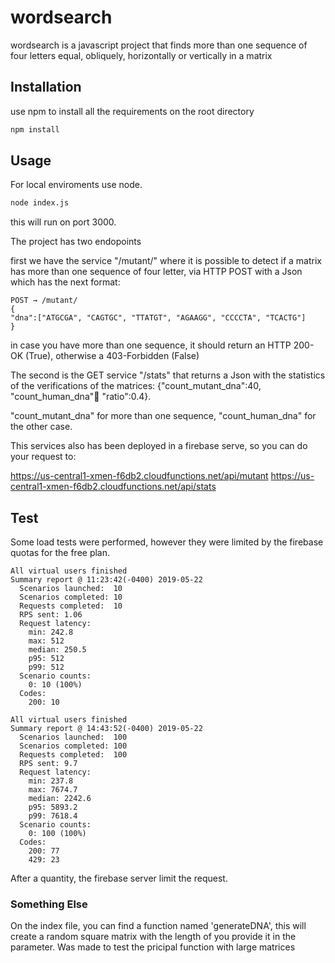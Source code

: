 # wordsearch

wordsearch is a javascript project that finds more than one sequence of four letters
equal, obliquely, horizontally or vertically in a matrix

## Installation

use npm to install all the requirements on the root directory

```bash
npm install 
```

## Usage

For local enviroments use node.

```bash
node index.js
```
this will run on port 3000.

The project has two endopoints

first we have the service "/mutant/" where it is possible to detect if a matrix 
has more than one sequence of four letter, via HTTP POST with a Json which has the
next format:

```
POST → /mutant/
{
"dna":["ATGCGA", "CAGTGC", "TTATGT", "AGAAGG", "CCCCTA", "TCACTG"]
}
```

in case you have more than one sequence, it should return an HTTP 200-OK (True), otherwise a
403-Forbidden (False)

The second is the GET service "/stats" that returns a Json with the statistics of the verifications of the matrices: {"count_mutant_dna":40, "count_human_dna":100: "ratio":0.4}.

"count_mutant_dna" for more than one sequence, "count_human_dna" for the other case.

This services also has been deployed in a firebase serve, so you can do your request to:

https://us-central1-xmen-f6db2.cloudfunctions.net/api/mutant
https://us-central1-xmen-f6db2.cloudfunctions.net/api/stats


## Test

Some load tests were performed, however they were limited by the firebase quotas for the free plan.

```
All virtual users finished
Summary report @ 11:23:42(-0400) 2019-05-22
  Scenarios launched:  10
  Scenarios completed: 10
  Requests completed:  10
  RPS sent: 1.06
  Request latency:
    min: 242.8
    max: 512
    median: 250.5
    p95: 512
    p99: 512
  Scenario counts:
    0: 10 (100%)
  Codes:
    200: 10

All virtual users finished
Summary report @ 14:43:52(-0400) 2019-05-22
  Scenarios launched:  100
  Scenarios completed: 100
  Requests completed:  100
  RPS sent: 9.7
  Request latency:
    min: 237.8
    max: 7674.7
    median: 2242.6
    p95: 5893.2
    p99: 7618.4
  Scenario counts:
    0: 100 (100%)
  Codes:
    200: 77
    429: 23
```

After a quantity, the firebase server limit the request.

### Something Else

On the index file, you can find a function named 'generateDNA', this will create a random square matrix 
with the length of you provide it in the parameter. Was made to test the pricipal function with large matrices



